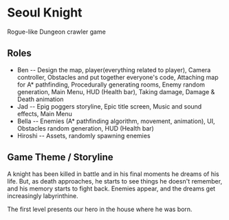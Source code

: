 # Seoul Knight
Rogue-like Dungeon crawler game

## Roles
* Ben -- Design the map, player(everything related to player), Camera controller, Obstacles and put together everyone's code, Attaching map for A* pathfinding, Procedurally generating rooms, Enemy random generation, Main Menu, HUD (Health bar), Taking damage, Damage & Death animation
* Jad -- Epig poggers storyline, Epic title screen, Music and sound effects, Main Menu
* Bella -- Enemies (A* pathfinding algorithm, movement, animation), UI, Obstacles random generation, HUD (Health bar)
* Hiroshi -- Assets, randomly spawning enemies

## Game Theme / Storyline

A knight has been killed in battle and in his final moments he dreams of his life. But, as death approaches, he starts to see things he doesn't remember, and his memory starts to fight back. Enemies appear, and the dreams get increasingly labyrinthine.

The first level presents our hero in the house where he was born. 

